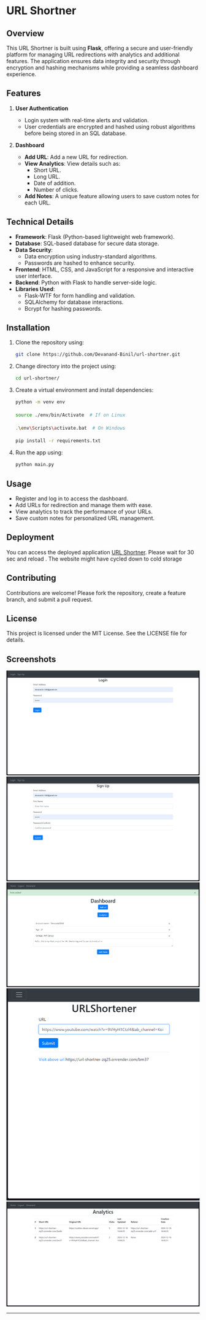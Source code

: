 # URL Shortner

## Overview
This URL Shortner is built using **Flask**, offering a secure and user-friendly platform for managing URL redirections with analytics and additional features. The application ensures data integrity and security through encryption and hashing mechanisms while providing a seamless dashboard experience.

## Features

1. **User Authentication**  
   - Login system with real-time alerts and validation.  
   - User credentials are encrypted and hashed using robust algorithms before being stored in an SQL database.

2. **Dashboard**  
   - **Add URL**: Add a new URL for redirection.  
   - **View Analytics**: View details such as:
     - Short URL.  
     - Long URL.  
     - Date of addition.  
     - Number of clicks.  
   - **Add Notes**: A unique feature allowing users to save custom notes for each URL.

## Technical Details

- **Framework**: Flask (Python-based lightweight web framework).  
- **Database**: SQL-based database for secure data storage.  
- **Data Security**:
  - Data encryption using industry-standard algorithms.  
  - Passwords are hashed to enhance security.
- **Frontend**: HTML, CSS, and JavaScript for a responsive and interactive user interface.
- **Backend**: Python with Flask to handle server-side logic.  
- **Libraries Used**:
  - Flask-WTF for form handling and validation.  
  - SQLAlchemy for database interactions.  
  - Bcrypt for hashing passwords.

## Installation

1. Clone the repository using:
   ```bash
   git clone https://github.com/Devanand-Binil/url-shortner.git
   ```

2. Change directory into the project using:
   ```bash
   cd url-shortner/
   ```

3. Create a virtual environment and install dependencies:
   ```bash
   python -m venv env

   source ./env/bin/Activate  # If on Linux

   .\env\Scripts\activate.bat  # On Windows

   pip install -r requirements.txt
   ```

4. Run the app using:
   ```bash
   python main.py
   ```

## Usage

- Register and log in to access the dashboard.
- Add URLs for redirection and manage them with ease.
- View analytics to track the performance of your URLs.
- Save custom notes for personalized URL management.

## Deployment

You can access the deployed application [URL Shortner](https://url-shortner-zq25.onrender.com/).
Please wait for 30 sec and reload . The website might have cycled down to cold storage 


## Contributing

Contributions are welcome! Please fork the repository, create a feature branch, and submit a pull request.

## License

This project is licensed under the MIT License. See the LICENSE file for details.

## Screenshots

   ![Login Page](screenshots/login.png)
    ![Login Page](screenshots/signup.png)
   ![Dashboard](screenshots/dashboard.png)
   ![Add URL Page](screenshots/addurl.png)
   ![Analytics Page](screenshots/analytics.png)

---


